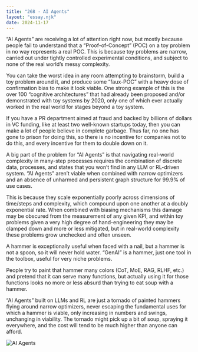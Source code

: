 ```yaml
---
title: "268 - AI Agents"
layout: "essay.njk"
date: 2024-11-17
---
```


“AI Agents” are receiving a lot of attention right now, but mostly because people fail to understand that a “Proof-of-Concept” (POC) on a toy problem in no way represents a real POC. This is because toy problems are narrow, carried out under tightly controlled experimental conditions, and subject to none of the real world’s messy complexity.

You can take the worst idea in any room attempting to brainstorm, build a toy problem around it, and produce some “faux-POC” with a heavy dose of confirmation bias to make it look viable. One strong example of this is the over 100 “cognitive architectures” that had already been proposed and/or demonstrated with toy systems by 2020, only one of which ever actually worked in the real world for stages beyond a toy system. 

If you have a PR department aimed at fraud and backed by billions of dollars in VC funding, like at least two well-known startups today, then you can make a lot of people believe in complete garbage. Thus far, no one has gone to prison for doing this, so there is no incentive for companies not to do this, and every incentive for them to double down on it.

A big part of the problem for “AI Agents” is that navigating real-world complexity in many-step processes requires the combination of discrete data, processes, and states that you won’t find in any LLM or RL-driven system. “AI Agents” aren’t viable when combined with narrow optimizers and an absence of unharmed and persistent graph structure for 99.9% of use cases. 

This is because they scale exponentially poorly across dimensions of time/steps and complexity, which compound upon one another at a doubly exponential rate. When combined with biasing mechanisms this damage may be obscured from the measurement of any given KPI, and within toy problems given a very high degree of hand-engineering they may be clamped down and more or less mitigated, but in real-world complexity these problems grow unchecked and often unseen.

A hammer is exceptionally useful when faced with a nail, but a hammer is not a spoon, so it will never hold water. “GenAI” is a hammer, just one tool in the toolbox, useful for very niche problems. 

People try to paint that hammer many colors (CoT, MoE, RAG, RLHF, etc.) and pretend that it can serve many functions, but actually using it for those functions looks no more or less absurd than trying to eat soup with a hammer. 

“AI Agents” built on LLMs and RL are just a tornado of painted hammers flying around narrow optimizers, never escaping the fundamental uses for which a hammer is viable, only increasing in numbers and swings, unchanging in viability. The tornado might pick up a bit of soup, spraying it everywhere, and the cost will tend to be much higher than anyone can afford.

![AI Agents](https://media.licdn.com/dms/image/v2/D5622AQFNIR-Pjtb0Eg/feedshare-shrink_800/feedshare-shrink_800/0/1731468345646?e=1736985600&v=beta&t=_rDS657pUzdtWyx1kMN5fDvL6iVpkXlCVIA1oN4Vy0c)
